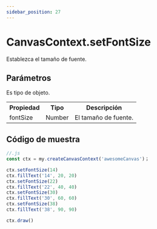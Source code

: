 ```yaml
---
sidebar_position: 27
---
```


# CanvasContext.setFontSize

Establezca el tamaño de fuente.

## Parámetros

Es tipo de objeto.

<table>
    <tr>
        <th>Propiedad</th>
        <th>Tipo</th>
        <th>Descripción</th>
    </tr>
    <tr>
        <td>fontSize</td>
        <td>Number</td>
        <td>El tamaño de fuente.</td>
     </tr>
</table>


## Código de muestra

```js
//.js
const ctx = my.createCanvasContext('awesomeCanvas')；

ctx.setFontSize(14)
ctx.fillText('14', 20, 20)
ctx.setFontSize(22)
ctx.fillText('22', 40, 40)
ctx.setFontSize(30)
ctx.fillText('30', 60, 60)
ctx.setFontSize(38)
ctx.fillText('38', 90, 90)

ctx.draw()
```

